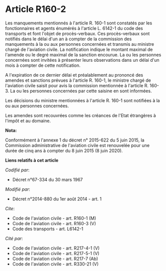 # Article R160-2

Les manquements mentionnés à l'article R. 160-1 sont constatés par les fonctionnaires et agents énumérés à l'article L.
6142-1 du code des transports et font l'objet de procès-verbaux. Ces procès-verbaux sont notifiés dans le délai d'un an à
compter de la commission des manquements à la ou aux personnes concernées et transmis au ministre chargé de l'aviation
civile. La notification indique le montant maximal de l'amende ou le degré maximal de la sanction encourue. La ou les
personnes concernées sont invitées à présenter leurs observations dans un délai d'un mois à compter de cette notification. 

A l'expiration de ce dernier délai et préalablement au prononcé des amendes et sanctions prévues à l'article R. 160-1, le
ministre chargé de l'aviation civile saisit pour avis la commission mentionnée à l'article R. 160-3. La ou les personnes
concernées par cette saisine en sont informées. 

Les décisions du ministre mentionnées à l'article R. 160-1 sont notifiées à la ou aux personnes concernées. 

Les amendes sont recouvrées comme les créances de l'Etat étrangères à l'impôt et au domaine.

**Nota:**

Conformément à l'annexe 1 du décret n° 2015-622 du 5 juin 2015, la Commission administrative de l'aviation civile est
renouvelée pour une durée de cinq ans à compter du 8 juin 2015 (8 juin 2020).

**Liens relatifs à cet article**

_Codifié par_:

  - Décret n°67-334 du 30 mars 1967

_Modifié par_:

  - Décret n°2014-880 du 1er août 2014 - art. 1

_Cite_:

  - Code de l'aviation civile - art. R160-1 (M)
  - Code de l'aviation civile - art. R160-3 (V)
  - Code des transports - art. L6142-1

_Cité par_:

  - Code de l'aviation civile - art. R217-4-1 (V)
  - Code de l'aviation civile - art. R217-5-1 (V)
  - Code de l'aviation civile - art. R217-7 (Ab)
  - Code de l'aviation civile - art. R330-21 (V)
